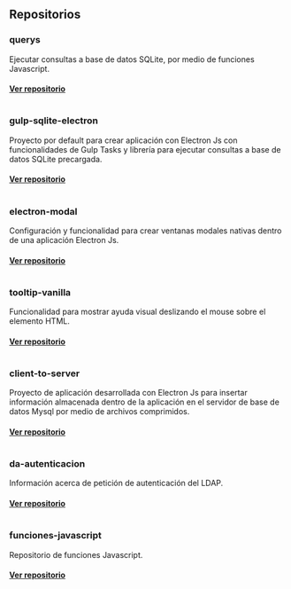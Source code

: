 ## Repositorios

### querys

Ejecutar consultas a base de datos SQLite, por medio de funciones Javascript.

####

**[Ver repositorio](https://github.com/angeljsus/querys)**
#

### gulp-sqlite-electron

Proyecto por default para crear aplicación con Electron Js con funcionalidades de Gulp Tasks y librería para ejecutar consultas a base de datos SQLite precargada.

####

**[Ver repositorio](https://github.com/angeljsus/gulp-sqlite-electron)**
#

### electron-modal

Configuración y funcionalidad para crear ventanas modales nativas dentro de una aplicación Electron Js.

####

**[Ver repositorio](https://github.com/angeljsus/electron-modal)**
#

### tooltip-vanilla

Funcionalidad para mostrar ayuda visual deslizando el mouse sobre el elemento HTML.

####

**[Ver repositorio](https://github.com/angeljsus/tooltip-vanilla)**
#

### client-to-server

Proyecto de aplicación desarrollada con Electron Js para insertar información almacenada dentro de la aplicación en el servidor de base de datos Mysql por medio de archivos comprimidos.

####

**[Ver repositorio](https://github.com/angeljsus/client-to-server)**
#

### da-autenticacion

Información acerca de petición de autenticación del LDAP.

####

**[Ver repositorio](https://github.com/angeljsus/da-autenticacion)**
#

### funciones-javascript

Repositorio de funciones Javascript. 
####

**[Ver repositorio](https://github.com/angeljsus/funciones-javascript )**
#

